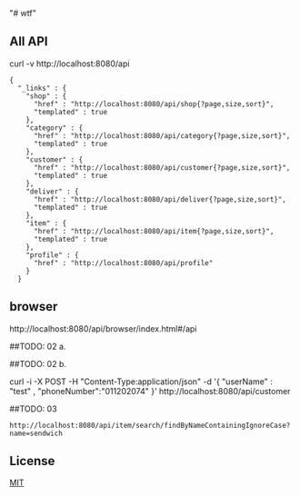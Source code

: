 "# wtf" 

## All API

curl -v http://localhost:8080/api

```
{
  "_links" : {
    "shop" : {
      "href" : "http://localhost:8080/api/shop{?page,size,sort}",
      "templated" : true
    },
    "category" : {
      "href" : "http://localhost:8080/api/category{?page,size,sort}",
      "templated" : true
    },
    "customer" : {
      "href" : "http://localhost:8080/api/customer{?page,size,sort}",
      "templated" : true
    },
    "deliver" : {
      "href" : "http://localhost:8080/api/deliver{?page,size,sort}",
      "templated" : true
    },
    "item" : {
      "href" : "http://localhost:8080/api/item{?page,size,sort}",
      "templated" : true
    },
    "profile" : {
      "href" : "http://localhost:8080/api/profile"
    }
  }

```

## browser

http://localhost:8080/api/browser/index.html#/api


##TODO: 02 a.




##TODO: 02 b.

curl -i -X POST -H "Content-Type:application/json" -d '{ "userName" : "test" , "phoneNumber":"011202074" }' http://localhost:8080/api/customer


##TODO: 03

```
http://localhost:8080/api/item/search/findByNameContainingIgnoreCase?name=sendwich
```





## License
[MIT](https://choosealicense.com/licenses/mit/)
